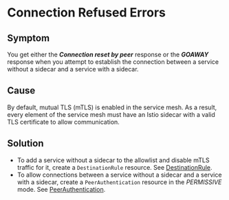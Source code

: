 <!-- loio5b284d0938ea46ad8ebc2130768b4288 -->

# Connection Refused Errors



<a name="loio5b284d0938ea46ad8ebc2130768b4288__section_u5c_fnw_tcc"/>

## Symptom

You get either the ***Connection reset by peer*** response or the ***GOAWAY*** response when you attempt to establish the connection between a service without a sidecar and a service with a sidecar.



<a name="loio5b284d0938ea46ad8ebc2130768b4288__section_rzv_knw_tcc"/>

## Cause

By default, mutual TLS \(mTLS\) is enabled in the service mesh. As a result, every element of the service mesh must have an Istio sidecar with a valid TLS certificate to allow communication.



<a name="loio5b284d0938ea46ad8ebc2130768b4288__section_tqc_4nw_tcc"/>

## Solution

-   To add a service without a sidecar to the allowlist and disable mTLS traffic for it, create a `DestinationRule` resource. See [DestinationRule](https://istio.io/docs/reference/config/networking/destination-rule/).
-   To allow connections between a service without a sidecar and a service with a sidecar, create a `PeerAuthentication` resource in the *PERMISSIVE* mode. See [PeerAuthentication](https://istio.io/latest/docs/reference/config/security/peer_authentication/).

